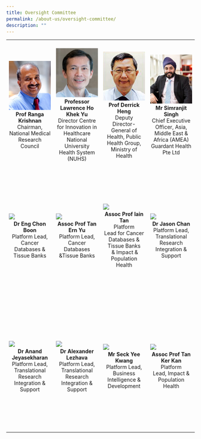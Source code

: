 ```yaml
---
title: Oversight Committee
permalink: /about-us/oversight-committee/
description: ""
---
```


<table>
	<tbody>
		<tr height="350">
			<td width="25%">
				<img src="/images/About/Oversight%20Committee/rangakrishnan.jpg">
				<div align="center"><b>Prof Ranga Krishnan</b></div>
				<div align="center">Chairman,  
National Medical Research Council</div>
			</td>
			<td width="25%">
				<img src="/images/About/Oversight%20Committee/lawrenceho.jpg">
				<div align="center"><b>Professor Lawrence Ho Khek Yu</b></div>
				<div align="center">Director  
Centre for Innovation in Healthcare  
National University Health System (NUHS)</div>
			</td>
			<td width="25%">
				<img src="/images/About/Oversight%20Committee/derrickheng.jpg">
				<div align="center"><b>Prof Derrick Heng</b></div>
				<div align="center">Deputy Director-General of Health,  
Public Health Group, Ministry of Health</div>
			</td>
			<td width="25%">
				<img src="/images/About/Oversight%20Committee/simranjitsingh.jpg">
				<div align="center"><b>Mr Simranjit Singh</b></div>
				<div align="center">Chief Executive Officer, Asia, Middle East &amp; Africa (AMEA)  
Guardant Health Pte Ltd</div>
			</td>
		</tr>
		<tr height="350"><!-- Second Row -->
			<td width="25%"><!-- Table 1 -->
				<a href="/leaders/dr-eng-chon-boon/" target="_blank">
					<img src="/images/Leaders/dr-eng-chon-boon.png">
				</a>
				<div align="center"><b>Dr Eng Chon Boon</b></div>
				<div align="center">Platform Lead, Cancer Databases &amp; Tissue Banks</div>
			</td>
			<td width="25%"><!-- Table 2 -->
				<a href="/leaders/assoc-prof-tan-ern-yu/" target="_blank">
					<img src="/images/Leaders/tan-ern-yu.png">
				</a>
				<div align="center"><b>Assoc Prof Tan Ern Yu</b></div>
				<div align="center">Platform Lead, Cancer Databases &amp;Tissue Banks</div>
			</td>
			<td width="25%"><!-- Table 3 -->
				<a href="/leaders/assoc-prof-iain-tan/" target="_blank">
					<img src="/images/Leaders/assoc-prof-tan-bee-huat.png">
				</a>
				<div align="center"><b>Assoc Prof Iain Tan</b></div>
				<div align="center">Platform Lead&nbsp;for&nbsp;Cancer Databases &amp; Tissue Banks &nbsp;&amp;&nbsp;Impact &amp; Population Health</div>
			</td>
			<td width="25%"><!-- Table 4 -->
				<a href="/leaders/dr-jason-chan/" target="_blank">
					<img src="/images/Leaders/dr-jason-chan.png">
				</a>
				<div align="center"><b>Dr Jason Chan</b></div>
				<div align="center">Platform Lead, Translational Research Integration &amp; Support</div>
			</td>
		</tr>
		<tr height="350"><!-- Third Row -->
			<td width="25%"><!-- Table 1 -->
				<a href="/leaders/dr-anand-jeyasekharan/" target="_blank">
					<img src="/images/Leaders/anand-jeyasekharan.png">
				</a>
				<div align="center"><b>Dr&nbsp;Anand Jeyasekharan</b></div>
				<div align="center">Platform Lead, Translational Research Integration &amp; Support</div>
			</td>
			<td width="25%"><!-- Table 2 -->
				<a href="/leaders/dr-alexander-lezhava/" target="_blank">
					<img src="/images/Leaders/dr-alexandra-lezhava.png">
				</a>
				<div align="center"><b>Dr Alexander Lezhava</b></div>
				<div align="center">Platform Lead, Translational Research Integration &amp; Support</div>
			</td>
			<td width="25%"><!-- Table 3 -->
				<a href="/leaders/mr-seck-yee-kwang/" target="_blank">
					<img src="/images/Leaders/mr-seck-yee-kwang.png">
				</a>
				<div align="center"><b>Mr Seck Yee Kwang</b></div>
				<div align="center">Platform Lead, Business Intelligence &amp; Development</div>
			</td>
			<td width="25%"><!-- Table 4 -->
				<a href="/leaders/assoc-prof-tan-ker-kan/" target="_blank">
					<img src="/images/Leaders/tan-ker-kan.png">
				</a>
				<div align="center"><b>Assoc Prof Tan Ker Kan</b></div>
				<div align="center">Platform Lead,&nbsp;Impact &amp; Population Health</div>
			</td>
		</tr>
	</tbody>
</table>